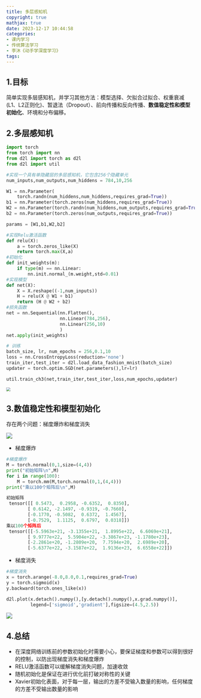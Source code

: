 ```yaml
---
title: 多层感知机
copyright: true
mathjax: true
date: 2023-12-17 10:44:58
categories:
- 课内学习
- 传统算法学习
- 李沐《动手学深度学习》
tags:
---
```


## 1.目标

​	简单实现多层感知机，并学习其他方法：模型选择、欠拟合过拟合、权重衰减(L1、L2正则化)、暂退法（Dropout）、前向传播和反向传播、**数值稳定性和模型初始化**、环境和分布偏移。

<!-- more -->

## 2.多层感知机

```python
import torch
from torch import nn
from d2l import torch as d2l
from d2l import util 

#实现一个具有单隐藏层的多层感知机，它包含256个隐藏单元
num_inputs,num_outputs,num_hiddens = 784,10,256

W1 = nn.Parameter(
    torch.randn(num_hiddens,num_hiddens,requires_grad=True))
b1 = nn.Parameter(torch.zeros(num_hiddens,requires_grad=True))
W2 = nn.Parameter(torch.randn(num_hiddens,num_outputs,requires_grad=True)*0.01)
b2 = nn.Parameter(torch.zeros(num_outputs,requires_grad=True))

params = [W1,b1,W2,b2]

#实现Relu激活函数
def relu(X):
    a = torch.zeros_like(X)
    return torch.max(X,a)
#初始化
def init_weights(m):
    if type(m) == nn.Linear:
        nn.init.normal_(m.weight,std=0.01)
#实现模型
def net(X):
    X = X.reshape((-1,num_inputs)) 
    H = relu(X @ W1 + b1)
    return (H @ W2 + b2)
#损失函数
net = nn.Sequential(nn.Flatten(),
                    nn.Linear(784,256),
                    nn.Linear(256,10)
                    )
net.apply(init_weights)

# 训练
batch_size, lr, num_epochs = 256,0.1,10
loss = nn.CrossEntropyLoss(reduction='none')
train_iter,test_iter = d2l.load_data_fashion_mnist(batch_size)
updater = torch.optim.SGD(net.parameters(),lr=lr)

util.train_ch3(net,train_iter,test_iter,loss,num_epochs,updater)
```

<img src="https://s2.loli.net/2023/12/17/iXtb9dW76MAJrYq.png" style="zoom: 67%;" />

## 3.数值稳定性和模型初始化

存在两个问题：梯度爆炸和梯度消失

![](https://s2.loli.net/2023/12/17/WXJVO3MUEraTACk.png)

- 梯度爆炸

```python
#梯度爆炸
M = torch.normal(0,1,size=(4,4))
print("初始矩阵\n",M)
for i in range(100):
    M = torch.mm(M,torch.normal(0,1,(4,4)))
print("乘以100个矩阵后\n",M)
```

```python
初始矩阵
 tensor([[ 0.5473,  0.2958, -0.6352,  0.8350],
        [ 0.6142, -2.1497, -0.9319, -0.7660],
        [-0.1770, -0.5082,  0.6372,  1.4567],
        [-0.7529,  1.1125,  0.6797,  0.0318]])
乘以100个矩阵后
 tensor([[-5.5963e+21, -3.1355e+21,  1.8995e+22,  6.6069e+21],
        [ 9.9777e+22,  5.5904e+22, -3.3867e+23, -1.1780e+23],
        [-2.2861e+20, -1.2809e+20,  7.7594e+20,  2.6989e+20],
        [-5.6377e+22, -3.1587e+22,  1.9136e+23,  6.6558e+22]])
```

- 梯度消失

```python
#梯度消失
x = torch.arange(-8.0,8.0,0.1,requires_grad=True)
y = torch.sigmoid(x)
y.backward(torch.ones_like(x))

d2l.plot(x.detach().numpy(),[y.detach().numpy(),x.grad.numpy()],
         legend=['sigmoid','gradient'],figsize=(4.5,2.5))
```

![](https://s2.loli.net/2023/12/17/c2IhjasnUgKYQxX.png)

## 4.总结

- 在深度网络训练前的参数初始化时需要小心，要保证梯度和参数可以得到很好的控制，以防出现梯度消失和梯度爆炸
- RELU激活函数可以缓解梯度消失问题，加速收敛
- 随机初始化是保证在进行优化前打破对称性的关键
- Xavier初始化表面，对于每一层，输出的方差不受输入数量的影响，任何梯度的方差不受输出数量的影响
